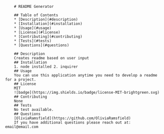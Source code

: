 
        # README Generator

        ## Table of Contents
        * [Description](#description)
        * [Installation](#installation)
        * [Usage](#usage)
        * [License](#license)
        * [Contributing](#contributing)
        * [Tests](#tests)
        * [Questions](#questions)
        
        ## Description
        Creates readme based on user input
        ## Installation
        1. node installed 2. inquirer
        ## Usage
        You can use this application anytime you need to develop a readme for a project.
        ## License
        MIT
        ![badge](https://img.shields.io/badge/license-MIT-brightgreen.svg)
        ## Contributing
        None
        ## Tests
        No test available.
        ## Questions
        [OliviaRamsfield](https://github.com/OliviaRamsfield)
        If you have additional questions please reach out at: email@email.com
    